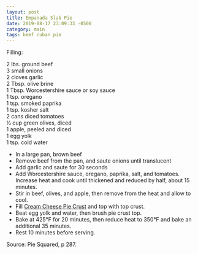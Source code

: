 ```yaml
---
layout: post
title: Empanada Slab Pie
date: 2019-08-17 23:09:33 -0500
category: main
tags: beef cuban pie
---
```

Filling:  
  
2 lbs. ground beef  
3 small onions  
2 cloves garlic  
2 Tbsp. olive brine  
1 Tbsp. Worcestershire sauce or soy sauce  
1 tsp. oregano  
1 tsp. smoked paprika  
1 tsp. kosher salt  
2 cans diced tomatoes  
½ cup green olives, diced  
1 apple, peeled and diced  
1 egg yolk  
1 tsp. cold water  
<ul>
 	<li>In a large pan, brown beef</li>
 	<li>Remove beef from the pan, and saute onions until translucent</li>
 	<li>Add garlic and saute for 30 seconds</li>
 	<li>Add Worcestershire sauce, oregano, paprika, salt, and tomatoes.  Increase heat and cook until thickened and reduced by half, about 15 minutes.</li>
 	<li>Stir in beef, olives, and apple, then remove from the heat and allow to cool.</li>
 	<li>Fill <a href="https://escowles.github.io/recipes/ingredients/2019/08/18/cream-cheese-pie-crust.html">Cream Cheese Pie Crust</a> and top with top crust.</li>
 	<li>Beat egg yolk and water, then brush pie crust top.</li>
 	<li>Bake at 425°F for 20 minutes, then reduce heat to 350°F and bake an additional 35 minutes.</li>
 	<li>Rest 10 minutes before serving.</li>
</ul>
Source: Pie Squared, p 287.  
